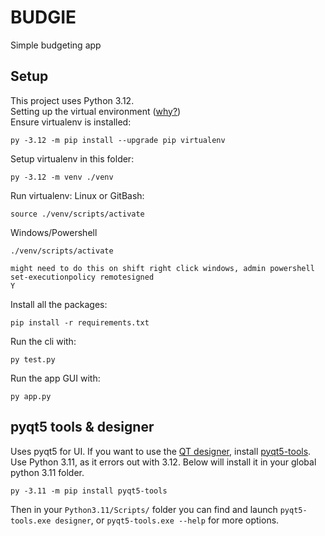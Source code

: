 # BUDGIE

Simple budgeting app

## Setup

This project uses Python 3.12.  
Setting up the virtual environment ([why?](https://realpython.com/python-virtual-environments-a-primer/#why-do-you-need-virtual-environments))  
Ensure virtualenv is installed:

```
py -3.12 -m pip install --upgrade pip virtualenv
```

Setup virtualenv in this folder:

```
py -3.12 -m venv ./venv
```

Run virtualenv:
Linux or GitBash:

```
source ./venv/scripts/activate
```

Windows/Powershell

```
./venv/scripts/activate

might need to do this on shift right click windows, admin powershell
set-executionpolicy remotesigned
Y
```

Install all the packages:

```
pip install -r requirements.txt
```

Run the cli with:
```
py test.py
```

Run the app GUI with:
```
py app.py
```

## pyqt5 tools & designer

Uses pyqt5 for UI. If you want to use the [QT designer](https://realpython.com/qt-designer-python/), install [pyqt5-tools](https://pypi.org/project/pyqt5-tools/).
Use Python 3.11, as it errors out with 3.12. Below will install it in your global python 3.11 folder.

```
py -3.11 -m pip install pyqt5-tools
```

Then in your `Python3.11/Scripts/` folder you can find and launch `pyqt5-tools.exe designer`, or `pyqt5-tools.exe --help` for more options.
